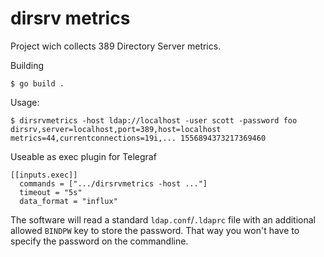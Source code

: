 # dirsrv metrics

Project wich collects 389 Directory Server metrics.

Building

    $ go build .

Usage:

    $ dirsrvmetrics -host ldap://localhost -user scott -password foo
    dirsrv,server=localhost,port=389,host=localhost metrics=44,currentconnections=19i,... 1556894373217369460

Useable as exec plugin for Telegraf

    [[inputs.exec]]
      commands = [".../dirsrvmetrics -host ..."]
      timeout = "5s"
      data_format = "influx"

The software will read a standard `ldap.conf`/`.ldaprc` file with an additional
allowed `BINDPW` key to store the password.
That way you won't have to specify the password on the commandline.
